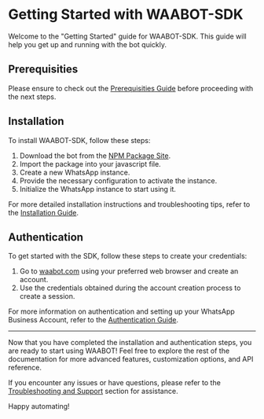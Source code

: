 # Getting Started with WAABOT-SDK

Welcome to the "Getting Started" guide for WAABOT-SDK. This guide will help you get up and running with the bot quickly.

## Prerequisities

Please ensure to check out the [Prerequisities Guide](prerequisites.md) before proceeding with the next steps.

## Installation

To install WAABOT-SDK, follow these steps:

1. Download the bot from the [NPM Package Site](https://www.npmjs.com/package/wasms-sdk).
2. Import the package into your javascript file.
3. Create a new WhatsApp instance.
4. Provide the necessary configuration to activate the instance.
5. Initialize the WhatsApp instance to start using it.

For more detailed installation instructions and troubleshooting tips, refer to the [Installation Guide](installation.md).

## Authentication

To get started with the SDK, follow these steps to create your credentials:

1. Go to [waabot.com](https://waabot.com/) using your preferred web browser and create an account.
2. Use the credentials obtained during the account creation process to create a session.

For more information on authentication and setting up your WhatsApp Business Account, refer to the [Authentication Guide](authentication.md).

---

Now that you have completed the installation and authentication steps, you are ready to start using WAABOT! Feel free to explore the rest of the documentation for more advanced features, customization options, and API reference.

If you encounter any issues or have questions, please refer to the [Troubleshooting and Support](../troubleshooting-support/index.md) section for assistance.

Happy automating!
